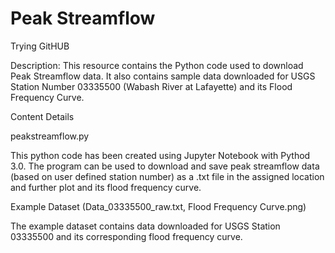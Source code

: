 # Peak Streamflow
 Trying GitHUB

Description:
This resource contains the Python code used to download Peak Streamflow data. It also
contains sample data downloaded for USGS Station Number 03335500 (Wabash River at 
Lafayette) and its Flood Frequency Curve.

Content Details

peakstreamflow.py

This python code has been created using Jupyter Notebook with Pythod 3.0. The program
can be used to download and save peak streamflow data (based on user defined station
number) as a .txt file in the assigned location and further plot and its flood frequency
curve.

Example Dataset (Data_03335500_raw.txt, Flood Frequency Curve.png)

The example dataset contains data downloaded for USGS Station 03335500 and its 
corresponding flood frequency curve.
